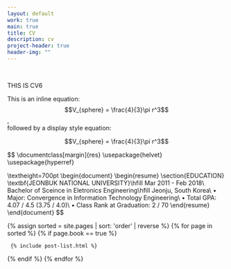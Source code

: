 ```yaml
---
layout: default
work: true
main: true
title: CV
description: cv
project-header: true
header-img: ""
---
```



&nbsp;


THIS IS CV6

<script
  src="https://cdn.mathjax.org/mathjax/latest/MathJax.js?config=TeX-AMS-MML_HTMLorMML"
  type="text/javascript">
</script>

This is an inline equation: $$V_{sphere} = \frac{4}{3}\pi r^3$$,<br>
followed by a display style equation:

$$V_{sphere} = \frac{4}{3}\pi r^3$$

$$
\documentclass[margin]{res} 
\usepackage{helvet}
\usepackage{hyperref}

\textheight=700pt
\begin{document}
\begin{resume}
\section{EDUCATION}
\textbf{JEONBUK NATIONAL UNIVERSITY}\hfill Mar 2011 - Feb 2018\\
Bachelor of Sceince in Eletronics Engineering\hfill Jeonju, South Korea\\
• Major: Convergence in Information Technology Engineering\\
• Total GPA: 4.07 / 4.5 (3.75 / 4.0)\\
• Class Rank at Graduation: 2 / 70
\end{resume}
\end{document}
$$



<div class="catalogue">
{% assign sorted = site.pages | sort: 'order' | reverse %}
{% for page in sorted %}
{% if page.book == true %}

     {% include post-list.html %}

{% endif %}
{% endfor %}
</div>
